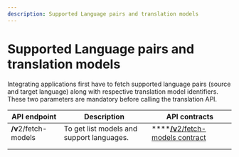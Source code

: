 ```yaml
---
description: Supported Language pairs and translation models
---
```


# Supported Language pairs and translation models

Integrating applications first have to fetch supported language pairs (source and target language) along with respective translation model identifiers. These two parameters are mandatory before calling the translation API.

| API endpoint         | Description                               | API contracts                                                                                                                                                     |
| -------------------- | ----------------------------------------- | ----------------------------------------------------------------------------------------------------------------------------------------------------------------- |
| **/v**2/fetch-models | To get list models and support languages. | ****[**/v**2/fetch-models contract](https://github.com/project-anuvaad/anuvaad/blob/dev-nmt-inference/anuvaad-nmt-inference/docs/contracts/apis/nmt\_models.yaml) |
|                      |                                           |                                                                                                                                                                   |
|                      |                                           |                                                                                                                                                                   |
